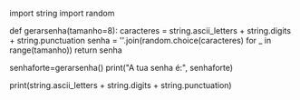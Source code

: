 import string
import random

def gerarsenha(tamanho=8):
    caracteres = string.ascii_letters + string.digits + string.punctuation
    senha = ''.join(random.choice(caracteres) for _ in range(tamanho))
    return senha

senhaforte=gerarsenha()
print("A tua senha é:", senhaforte)

print(string.ascii_letters + string.digits + string.punctuation)
